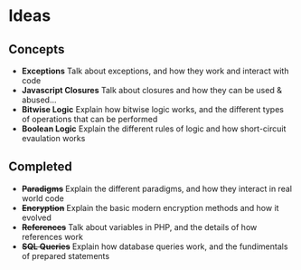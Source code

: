 Ideas
=====

## Concepts
* **Exceptions**
    Talk about exceptions, and how they work and interact with code
* **Javascript Closures**
    Talk about closures and how they can be used & abused...
* **Bitwise Logic**
    Explain how bitwise logic works, and the different types of operations that can be performed
* **Boolean Logic**
    Explain the different rules of logic and how short-circuit evaulation works



## Completed

* ~~**Paradigms**~~ 
    Explain the different paradigms, and how they interact in real world code
* ~~**Encryption**~~
    Explain the basic modern encryption methods and how it evolved
* ~~**References**~~
    Talk about variables in PHP, and the details of how references work
* ~~**SQL Queries**~~
    Explain how database queries work, and the fundimentals of prepared statements
